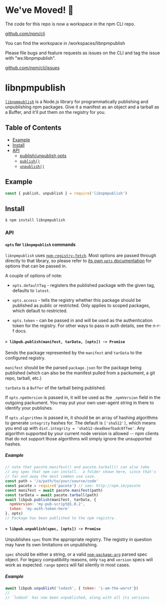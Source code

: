 # We've Moved! 🚚
The code for this repo is now a workspace in the npm CLI repo.

[github.com/npm/cli](https://github.com/npm/cli)

You can find the workspace in /workspaces/libnpmpublish

Please file bugs and feature requests as issues on the CLI and tag the issue with "ws:libnpmpublish".

[github.com/npm/cli/issues](https://github.com/npm/cli)

# libnpmpublish

[`libnpmpublish`](https://github.com/npm/libnpmpublish) is a Node.js
library for programmatically publishing and unpublishing npm packages. Give
it a manifest as an object and a tarball as a Buffer, and it'll put them on
the registry for you.

## Table of Contents

* [Example](#example)
* [Install](#install)
* [API](#api)
  * [publish/unpublish opts](#opts)
  * [`publish()`](#publish)
  * [`unpublish()`](#unpublish)

## Example

```js
const { publish, unpublish } = require('libnpmpublish')
```

## Install

`$ npm install libnpmpublish`

### API

#### <a name="opts"></a> `opts` for `libnpmpublish` commands

`libnpmpublish` uses
[`npm-registry-fetch`](https://npm.im/npm-registry-fetch).  Most options
are passed through directly to that library, so please refer to [its own
`opts` documentation](http://npm.im/npm-registry-fetch#fetch-options) for
options that can be passed in.

A couple of options of note:

* `opts.defaultTag` - registers the published package with the given tag,
  defaults to `latest`.

* `opts.access` - tells the registry whether this package should be
  published as public or restricted. Only applies to scoped packages, which
  default to restricted.

* `opts.token` - can be passed in and will be used as the authentication
  token for the registry. For other ways to pass in auth details, see the
  n-r-f docs.

#### <a name="publish"></a> `> libpub.publish(manifest, tarData, [opts]) -> Promise`

Sends the package represented by the `manifest` and `tarData` to the
configured registry.

`manifest` should be the parsed `package.json` for the package being
published (which can also be the manifest pulled from a packument, a git
repo, tarball, etc.)

`tarData` is a `Buffer` of the tarball being published.

If `opts.npmVersion` is passed in, it will be used as the `_npmVersion`
field in the outgoing packument.  You may put your own user-agent string in
there to identify your publishes.

If `opts.algorithms` is passed in, it should be an array of hashing
algorithms to generate `integrity` hashes for. The default is `['sha512']`,
which means you end up with `dist.integrity = 'sha512-deadbeefbadc0ffee'`.
Any algorithm supported by your current node version is allowed -- npm
clients that do not support those algorithms will simply ignore the
unsupported hashes.

##### Example

```js
// note that pacote.manifest() and pacote.tarball() can also take
// any spec that npm can install.  a folder shown here, since that's
// far and away the most common use case.
const path = '/a/path/to/your/source/code'
const pacote = require('pacote') // see: http://npm.im/pacote
const manifest = await pacote.manifest(path)
const tarData = await pacote.tarball(path)
await libpub.publish(manifest, tarData, {
  npmVersion: 'my-pub-script@1.0.2',
  token: 'my-auth-token-here'
}, opts)
// Package has been published to the npm registry.
```

#### <a name="unpublish"></a> `> libpub.unpublish(spec, [opts]) -> Promise`

Unpublishes `spec` from the appropriate registry. The registry in question may
have its own limitations on unpublishing.

`spec` should be either a string, or a valid
[`npm-package-arg`](https://npm.im/npm-package-arg) parsed spec object. For
legacy compatibility reasons, only `tag` and `version` specs will work as
expected. `range` specs will fail silently in most cases.

##### Example

```js
await libpub.unpublish('lodash', { token: 'i-am-the-worst'})
//
// `lodash` has now been unpublished, along with all its versions
```
